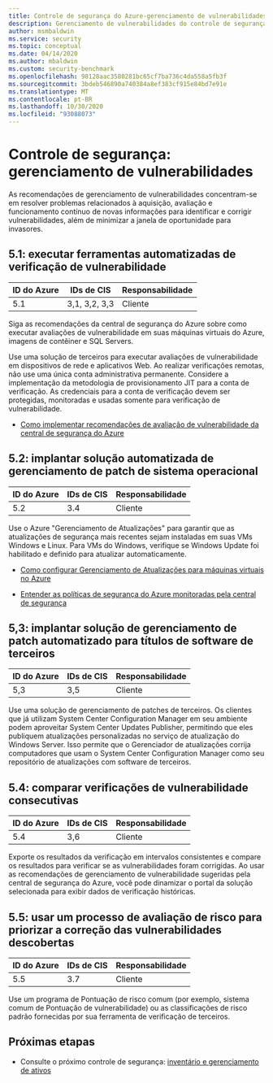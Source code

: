 ```yaml
---
title: Controle de segurança do Azure-gerenciamento de vulnerabilidades
description: Gerenciamento de vulnerabilidades do controle de segurança do Azure
author: msmbaldwin
ms.service: security
ms.topic: conceptual
ms.date: 04/14/2020
ms.author: mbaldwin
ms.custom: security-benchmark
ms.openlocfilehash: 98128aac3580281bc65cf7ba736c4da558a5fb3f
ms.sourcegitcommit: 3bdeb546890a740384a8ef383cf915e84bd7e91e
ms.translationtype: MT
ms.contentlocale: pt-BR
ms.lasthandoff: 10/30/2020
ms.locfileid: "93088073"
---
```

# <a name="security-control-vulnerability-management"></a>Controle de segurança: gerenciamento de vulnerabilidades

As recomendações de gerenciamento de vulnerabilidades concentram-se em resolver problemas relacionados à aquisição, avaliação e funcionamento contínuo de novas informações para identificar e corrigir vulnerabilidades, além de minimizar a janela de oportunidade para invasores.

## <a name="51-run-automated-vulnerability-scanning-tools"></a>5.1: executar ferramentas automatizadas de verificação de vulnerabilidade

| ID do Azure | IDs de CIS | Responsabilidade |
|--|--|--|
| 5.1 | 3,1, 3,2, 3,3 | Cliente |

Siga as recomendações da central de segurança do Azure sobre como executar avaliações de vulnerabilidade em suas máquinas virtuais do Azure, imagens de contêiner e SQL Servers.

Use uma solução de terceiros para executar avaliações de vulnerabilidade em dispositivos de rede e aplicativos Web. Ao realizar verificações remotas, não use uma única conta administrativa permanente. Considere a implementação da metodologia de provisionamento JIT para a conta de verificação. As credenciais para a conta de verificação devem ser protegidas, monitoradas e usadas somente para verificação de vulnerabilidade.

- [Como implementar recomendações de avaliação de vulnerabilidade da central de segurança do Azure](https://docs.microsoft.com/azure/security-center/security-center-vulnerability-assessment-recommendations)

## <a name="52-deploy-automated-operating-system-patch-management-solution"></a>5.2: implantar solução automatizada de gerenciamento de patch de sistema operacional

| ID do Azure | IDs de CIS | Responsabilidade |
|--|--|--|
| 5.2 | 3.4 | Cliente |

Use o Azure "Gerenciamento de Atualizações" para garantir que as atualizações de segurança mais recentes sejam instaladas em suas VMs Windows e Linux. Para VMs do Windows, verifique se Windows Update foi habilitado e definido para atualizar automaticamente.

- [Como configurar Gerenciamento de Atualizações para máquinas virtuais no Azure](https://docs.microsoft.com/azure/automation/update-management/overview)

- [Entender as políticas de segurança do Azure monitoradas pela central de segurança](https://docs.microsoft.com/azure/security-center/security-center-policy-definitions)

## <a name="53-deploy-automated-patch-management-solution-for-third-party-software-titles"></a>5,3: implantar solução de gerenciamento de patch automatizado para títulos de software de terceiros

| ID do Azure | IDs de CIS | Responsabilidade |
|--|--|--|
| 5,3 | 3,5 | Cliente |

Use uma solução de gerenciamento de patches de terceiros. Os clientes que já utilizam System Center Configuration Manager em seu ambiente podem aproveitar System Center Updates Publisher, permitindo que eles publiquem atualizações personalizadas no serviço de atualização do Windows Server. Isso permite que o Gerenciador de atualizações corrija computadores que usam o System Center Configuration Manager como seu repositório de atualizações com software de terceiros.

## <a name="54-compare-back-to-back-vulnerability-scans"></a>5.4: comparar verificações de vulnerabilidade consecutivas

| ID do Azure | IDs de CIS | Responsabilidade |
|--|--|--|
| 5.4 | 3,6 | Cliente |

Exporte os resultados da verificação em intervalos consistentes e compare os resultados para verificar se as vulnerabilidades foram corrigidas. Ao usar as recomendações de gerenciamento de vulnerabilidade sugeridas pela central de segurança do Azure, você pode dinamizar o portal da solução selecionada para exibir dados de verificação históricas.

## <a name="55-use-a-risk-rating-process-to-prioritize-the-remediation-of-discovered-vulnerabilities"></a>5.5: usar um processo de avaliação de risco para priorizar a correção das vulnerabilidades descobertas

| ID do Azure | IDs de CIS | Responsabilidade |
|--|--|--|
| 5.5 | 3.7 | Cliente |

Use um programa de Pontuação de risco comum (por exemplo, sistema comum de Pontuação de vulnerabilidade) ou as classificações de risco padrão fornecidas por sua ferramenta de verificação de terceiros.


## <a name="next-steps"></a>Próximas etapas

- Consulte o próximo controle de segurança: [inventário e gerenciamento de ativos](security-control-inventory-asset-management.md)